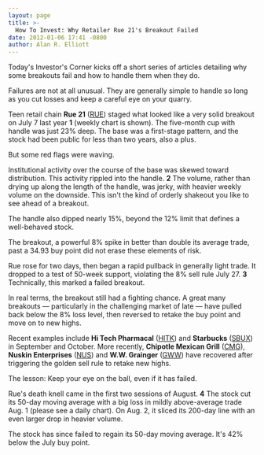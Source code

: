 ```yaml
---
layout: page
title: >-
  How To Invest: Why Retailer Rue 21's Breakout Failed
date: 2012-01-06 17:41 -0800
author: Alan R. Elliott
---
```





Today's Investor's Corner kicks off a short series of articles detailing why some breakouts fail and how to handle them when they do.


Failures are not at all unusual. They are generally simple to handle so long as you cut losses and keep a careful eye on your quarry.


Teen retail chain **Rue 21** ([RUE](https://research.investors.com/quote.aspx?symbol=RUE)) staged what looked like a very solid breakout on July 7 last year **1** (weekly chart is shown). The five-month cup with handle was just 23% deep. The base was a first-stage pattern, and the stock had been public for less than two years, also a plus.


But some red flags were waving.


Institutional activity over the course of the base was skewed toward distribution. This activity rippled into the handle. **2** The volume, rather than drying up along the length of the handle, was jerky, with heavier weekly volume on the downside. This isn't the kind of orderly shakeout you like to see ahead of a breakout.


The handle also dipped nearly 15%, beyond the 12% limit that defines a well-behaved stock.


The breakout, a powerful 8% spike in better than double its average trade, past a 34.93 buy point did not erase these elements of risk.


Rue rose for two days, then began a rapid pullback in generally light trade. It dropped to a test of 50-week support, violating the 8% sell rule July 27. **3** Technically, this marked a failed breakout.


In real terms, the breakout still had a fighting chance. A great many breakouts — particularly in the challenging market of late — have pulled back below the 8% loss level, then reversed to retake the buy point and move on to new highs.


Recent examples include **Hi Tech Pharmacal** ([HITK](https://research.investors.com/quote.aspx?symbol=HITK)) and **Starbucks** ([SBUX](https://research.investors.com/quote.aspx?symbol=SBUX)) in September and October. More recently, **Chipotle Mexican Grill** ([CMG](https://research.investors.com/quote.aspx?symbol=CMG)), **Nuskin Enterprises** ([NUS](https://research.investors.com/quote.aspx?symbol=NUS)) and **W.W. Grainger** ([GWW](https://research.investors.com/quote.aspx?symbol=GWW)) have recovered after triggering the golden sell rule to retake new highs.


The lesson: Keep your eye on the ball, even if it has failed.


Rue's death knell came in the first two sessions of August. **4** The stock cut its 50-day moving average with a big loss in mildly above-average trade Aug. 1 (please see a daily chart). On Aug. 2, it sliced its 200-day line with an even larger drop in heavier volume.


The stock has since failed to regain its 50-day moving average. It's 42% below the July buy point.




